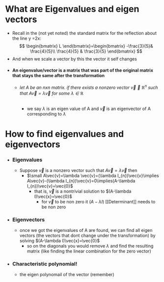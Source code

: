 # What are Eigenvalues and eigen vectors
- Recall in the (not yet noted) the standard matrix for the reflection about the line y =2x: 
$$
\begin{bmatrix}
L
\end{bmatrix}=\begin{bmatrix}
-\frac{3}{5}& \frac{4}{5}\\ \frac{4}{5} & \frac{3}{5}
\end{bmatrix}
$$
- And when we scale a vector by this the vector it self changes
- #### An eigenvalue/vector is a matrix that was part of the original matrix that stays the same after the transformation 
	- ###### let A be an nxn matrix. if there exists a nonzero vector $\vec{v} \in \mathbb{R}^n$ such that $A\vec{v}=\lambda \vec{v}$ for some $\lambda \in \mathbb{R}$ 
		- we say $\lambda$ is an eigen value of A and $\vec{v}$ is an eigenvector of A corresponding to $\lambda$ 

# How to find eigenvalues and eigenvectors
- ### Eigenvalues
	- Suppose $\vec{v}$ is a nonzero vector such that $A\vec{v}=\lambda \vec{v}$ then 
		- $\small A\vec{v}=\lambda \vec{v}=(\lambda I_{n})\vec{v}\implies A\vec{v}-(\lambda I_{n})\vec{v}=0\implies(A-\lambda I_{n})\vec{v}=\vec{0}$
			- that is, $\vec{v}$ is a nontrivial solution to $(A-\lambda I)\vec{x}=\vec{0}$
				- for $\vec{v}$ to be non zero it $(A-\lambda I)$ [[Determinant]] needs to be non zero
- ### Eigenvectors
	- once we got the eigenvalues of A are found, we can find all eigen vectors (the vectors that dont change under the transformation) by solving $(A-\lambda I)\vec{x}=\vec{0}$
		- so on the diagonals you would remove $\lambda$ and find the resulting matrix (like finding the linear combination for the zero vector)


- ### Characteristic polynomial!
	- the eigen polynomail of the vector (remember)